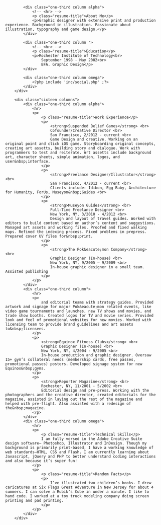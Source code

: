<div class="sixteen columns">
			<hr>

			<div class="one-third column alpha">
				<!-- <hr> -->
				<p class="resume-title">About Me</p>
				<p>Graphic designer with extensive print and production experience. Background in illustration. Passionate about illustration, typography and game design.</p>
			</div>

			<div class="one-third column ">
				<!-- <hr> -->
				<p class="resume-title">Education</p>
				<p>Rochester Institute of Technology<br>
					September 1998 - May 2002<br>
					BFA. Graphic Design</p>					
			</div>

			<div class="one-third column omega">
				<?php include 'inc/social.php' ;?>
			</div>
		</div>
	
		<div class="sixteen columns">
			<div class="one-third column alpha">
				<hr>
				<p>
					<p class="resume-title">Work Experience</p>
					<p>
						<strong>Suspended Belief Games</strong> <br>
						Cofounder/Creative Director <br>
						San Francisco, 2/2012 - current <br>
						Game Design and creative. Working on an original point and click iOS game. Storyboarding original concepts, creating art assetts, building story and dialogue. Work with programmers to test and reiterate. Art assetts include background art, character sheets, simple animation, logos, and user&nbsp;interface. 
					</p>
					<p>
						<strong>Freelance Designer/Illustrator</strong> <br>
						San Francisco, 4/2012 - current <br>
						Clients include: Idibon, Egg Baby, Architecture for Humanity, ForUs, Museyon&nbsp;Guides <br>
					</p>					
					<p>
						<strong>Museyon Guides</strong> <br>
						Full-Time Freelance Designer <br>
						New York, NY, 3/2010 - 4/2012 <br>
						Design and layout of travel guides. Worked with editors to build content based on author’s content and suggestions. Managed art assets and working files. Proofed and fixed walking maps. Refined the indexing process. Fixed problems in prepress. Prepared cover UV files for&nbsp;print. 
					</p>
					<p>
						<strong>The Pok&eacute;mon Company</strong> <br>
						Graphic Designer (In-house) <br>
						New York, NY, 9/2005 – 9/2009 <br>
						In-house graphic designer in a small team. Assisted publishing
					</p>
				</p>
			</div>
			<div class="one-third column">
				<hr>
				<p>
					and editorial teams with strategy guides. Provided artwork and signage for major Pok&eacute;mon related events, like video game tournaments and launches, new TV shows and movies, and trade show booths. Created logos for TV and movie series. Provided look and feel of promotional websites for new movies. Worked with licensing team to provide brand guidelines and art assets to&nbsp;licensees.
				</p>
				<p>
					<strong>Equinox Fitness Clubs</strong> <br>
					Graphic Designer (In-house) <br>
					New York, NY, 4/2004 - 9/2005 <br>
					In-house production and graphic designer. Oversaw 15+ gym’s collateral needs (membership cards, free passes, promotional passes) posters. Developed signage system for new Equinox&nbsp;gyms.
				</p>
				<p>
					<strong>Reporter Magazine</strong> <br>
					Rochester, NY, 11/2001 - 5/2002 <br>
					Editorial design and pre-press. Working with the photographers and the creative director, created editorials for the magazine, assisted in laying out the rest of the magazine and helped with pre-flight. Also assisted with a redesign of the&nbsp;magazine.
				</p>
			</div>
			<div class="one-third column omega">
				<hr>
				<p>
					<p class="resume-title">Technical Skills</p>
					I am fully versed in the Adobe Creative Suite design software— Photoshop, Illustrator and InDesign. Though my background is primarily print-based, I have a working knowledge of web standards—HTML, CSS and Flash. I am currently learning about Javascript, jQuery and PHP to better understand coding interactions and also because it’s super fun!
				</p>
				<p>
					<p class="resume-title">Random Facts</p>
					<p>
						I’ve illustrated two children’s books. I drew caricatures at Six Flags Great Adventure in New Jersey for about 4 summers. I can solve a Rubik’s Cube in under a minute. I like to hand code. I worked at a toy truck modeling company doing screen printing and pad printing.
					</p>
				</p>
			</div>
		</div>	